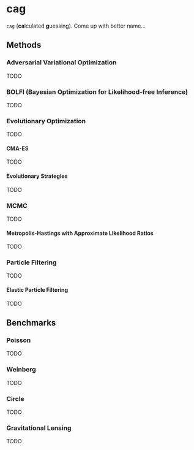 # cag

`cag` (**ca**lculated **g**uessing). Come up with better name...

## Methods

### Adversarial Variational Optimization

TODO

### BOLFI (Bayesian Optimization for Likelihood-free Inference)

TODO

### Evolutionary Optimization

TODO

#### CMA-ES

TODO

#### Evolutionary Strategies

TODO

### MCMC

TODO

#### Metropolis-Hastings with Approximate Likelihood Ratios

TODO

### Particle Filtering

TODO

#### Elastic Particle Filtering

TODO

## Benchmarks

### Poisson

TODO

### Weinberg

TODO

### Circle

TODO

### Gravitational Lensing

TODO
